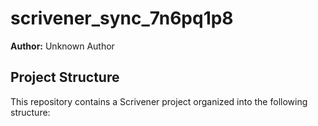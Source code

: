 # scrivener_sync_7n6pq1p8

**Author:** Unknown Author

## Project Structure

This repository contains a Scrivener project organized into the following structure:

